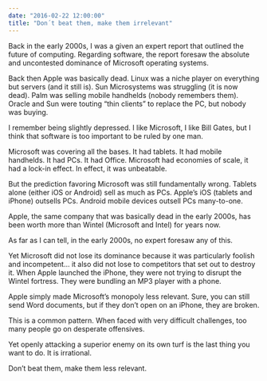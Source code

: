 ```yaml
---
date: "2016-02-22 12:00:00"
title: "Don´t beat them, make them irrelevant"
---
```




Back in the early 2000s, I was a given an expert report that outlined the future of computing. Regarding software, the report foresaw the absolute and uncontested dominance of Microsoft operating systems.

Back then Apple was basically dead. Linux was a niche player on everything but servers (and it still is). Sun Microsystems was struggling (it is now dead). Palm was selling mobile handhelds (nobody remembers them). Oracle and Sun were touting &ldquo;thin clients&rdquo; to replace the PC, but nobody was buying.

I remember being slightly depressed. I like Microsoft, I like Bill Gates, but I think that software is too important to be ruled by one man.

Microsoft was covering all the bases. It had tablets. It had mobile handhelds. It had PCs. It had Office. Microsoft had economies of scale, it had a lock-in effect. In effect, it was unbeatable.

But the prediction favoring Microsoft was still fundamentally wrong. Tablets alone (either iOS or Android) sell as much as PCs. Apple&rsquo;s iOS (tablets and iPhone) outsells PCs. Android mobile devices outsell PCs many-to-one.

Apple, the same company that was basically dead in the early 2000s, has been worth more than Wintel (Microsoft and Intel) for years now.

As far as I can tell, in the early 2000s, no expert foresaw any of this.

Yet Microsoft did not lose its dominance because it was particularly foolish and incompetent&hellip; it also did not lose to competitors that set out to destroy it. When Apple launched the iPhone, they were not trying to disrupt the Wintel fortress. They were bundling an MP3 player with a phone.

Apple simply made Microsoft&rsquo;s monopoly less relevant. Sure, you can still send Word documents, but if they don&rsquo;t open on an iPhone, they are broken.

This is a common pattern. When faced with very difficult challenges, too many people go on desperate offensives.

Yet openly attacking a superior enemy on its own turf is the last thing you want to do. It is irrational.

Don&rsquo;t beat them, make them less relevant.

